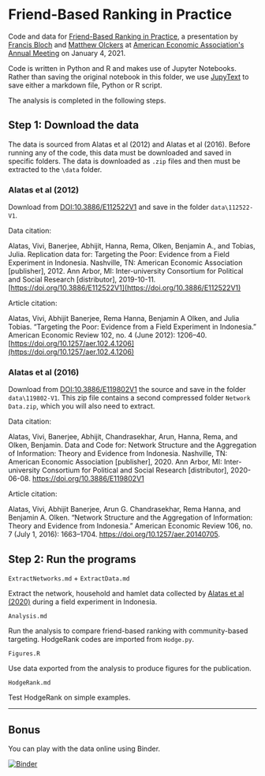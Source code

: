 # Friend-Based Ranking in Practice

Code and data for [Friend-Based Ranking in Practice](https://www.aeaweb.org/conference/2021/preliminary/2338), a presentation by [Francis Bloch](https://www.sites.google.com/site/francisbloch1/) and [Matthew Olckers](https://www.matthewolckers.com/) at [American Economic Association's Annual Meeting](https://www.aeaweb.org/conference/about) on January 4, 2021.

Code is written in Python and R and makes use of Jupyter Notebooks. Rather than saving the original notebook in this folder, we use [JupyText](https://github.com/mwouts/jupytext) to save either a markdown file, Python or R script.

The analysis is completed in the following steps.


## Step 1: Download the data

The data is sourced from Alatas et al (2012) and Alatas et al (2016). Before running any of the code, this data must be downloaded and saved in specific folders. The data is downloaded as `.zip` files and then must be extracted to the `\data` folder.

### Alatas et al (2012)

Download from [DOI:10.3886/E112522V1](http://doi.org/10.3886/E112522V1) and save in the folder `data\112522-V1`.

Data citation:

Alatas, Vivi, Banerjee, Abhijit, Hanna, Rema, Olken, Benjamin A., and Tobias, Julia. Replication data for: Targeting the Poor: Evidence from a Field Experiment in Indonesia. Nashville, TN: American Economic Association [publisher], 2012. Ann Arbor, MI: Inter-university Consortium for Political and Social Research [distributor], 2019-10-11. [https://doi.org/10.3886/E112522V1](https://doi.org/10.3886/E112522V1)

Article citation:

Alatas, Vivi, Abhijit Banerjee, Rema Hanna, Benjamin A Olken, and Julia Tobias. “Targeting the Poor: Evidence from a Field Experiment in Indonesia.” American Economic Review 102, no. 4 (June 2012): 1206–40. [https://doi.org/10.1257/aer.102.4.1206](https://doi.org/10.1257/aer.102.4.1206)


### Alatas et al (2016)


Download from [DOI:10.3886/E119802V1](https://doi.org/10.3886/E119802V1) the source and save in the folder `data\119802-V1`. This zip file contains a second compressed folder `Network Data.zip`, which you will also need to extract.

Data citation:

Alatas, Vivi, Banerjee, Abhijit, Chandrasekhar, Arun, Hanna, Rema, and Olken, Benjamin. Data and Code for: Network Structure and the Aggregation of Information: Theory and Evidence from Indonesia. Nashville, TN: American Economic Association [publisher], 2020. Ann Arbor, MI: Inter-university Consortium for Political and Social Research [distributor], 2020-06-08. https://doi.org/10.3886/E119802V1

Article citation:

Alatas, Vivi, Abhijit Banerjee, Arun G. Chandrasekhar, Rema Hanna, and Benjamin A. Olken. “Network Structure and the Aggregation of Information: Theory and Evidence from Indonesia.” American Economic Review 106, no. 7 (July 1, 2016): 1663–1704. https://doi.org/10.1257/aer.20140705.


## Step 2: Run the programs

`ExtractNetworks.md` + `ExtractData.md`

Extract the network, household and hamlet data collected by [Alatas et al (2020)](http://doi.org/10.3886/E119802V1) during a field experiment in Indonesia.


`Analysis.md`

Run the analysis to compare friend-based ranking with community-based targeting. HodgeRank codes are imported from `Hodge.py`.

`Figures.R`

Use data exported from the analysis to produce figures for the publication.

`HodgeRank.md`

Test HodgeRank on simple examples.

---

## Bonus

You can play with the data online using Binder.


[![Binder](https://mybinder.org/badge_logo.svg)](https://mybinder.org/v2/gh/matthewolckers/fbr-in-practice/HEAD)
